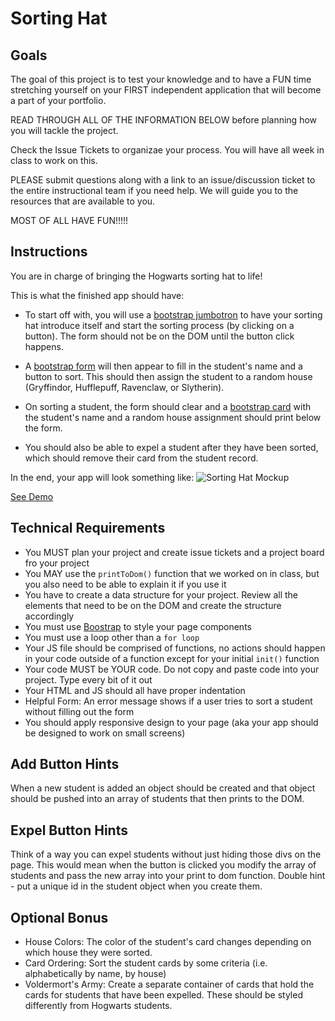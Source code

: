 # Sorting Hat

## Goals
The goal of this project is to test your knowledge and to have a FUN time stretching yourself on your FIRST independent application that will become a part of your portfolio.

READ THROUGH ALL OF THE INFORMATION BELOW before planning how you will tackle the project.

Check the Issue Tickets to organizae your process. You will have all week in class to work on this. 

PLEASE submit questions along with a link to an issue/discussion ticket to the entire instructional team if you need help. We will guide you to the resources that are available to you.

MOST OF ALL HAVE FUN!!!!!

## Instructions
You are in charge of bringing the Hogwarts sorting hat to life! 

This is what the finished app should have:
- To start off with, you will use a [bootstrap jumbotron](https://getbootstrap.com/docs/4.0/components/jumbotron/) to have your sorting hat introduce itself and start the sorting process (by clicking on a button). The form should not be on the DOM until the button click happens.

- A [bootstrap form](https://getbootstrap.com/docs/4.1/components/forms/) will then appear to fill in the student's name and a button to sort. This should then assign the student to a random house (Gryffindor, Hufflepuff, Ravenclaw, or Slytherin). 

- On sorting a student, the form should clear and a [bootstrap card](https://getbootstrap.com/docs/4.1/components/card/) with the student's name and a random house assignment should print below the form. 

- You should also be able to expel a student after they have been sorted, which should remove their card from the student record.

In the end, your app will look something like: 
![Sorting Hat Mockup](https://github.com/nss-nightclass-projects/exercise-vault/raw/master/images/sorting-hat-mockup.png)

[See Demo](https://drt-sortinghat.netlify.app/)

## Technical Requirements
- You MUST plan your project and create issue tickets and a project board fro your project
- You MAY use the `printToDom()` function that we worked on in class, but you also need to be able to explain it if you use it
- You have to create a data structure for your project. Review all the elements that need to be on the DOM and create the structure accordingly
- You must use [Boostrap](https://getbootstrap.com/) to style your page components
- You must use a loop other than a `for loop`
- Your JS file should be comprised of functions, no actions should happen in your code outside of a function except for your initial `init()` function
- Your code MUST be YOUR code. Do not copy and paste code into your project. Type every bit of it out
- Your HTML and JS should all have proper indentation
- Helpful Form: An error message shows if a user tries to sort a student without filling out the form
- You should apply responsive design to your page (aka your app should be designed to work on small screens)

## Add Button Hints
When a new student is added an object should be created and that object should be pushed into an array of students that then prints to the DOM.

## Expel Button Hints
Think of a way you can expel students without just hiding those divs on the page. This would mean when the button is clicked you modify the array of students and pass the new array into your print to dom function.  Double hint - put a unique id in the student object when you create them.

## Optional Bonus
- House Colors: The color of the student's card changes depending on which house they were sorted. 
- Card Ordering: Sort the student cards by some criteria (i.e. alphabetically by name, by house)
- Voldermort's Army: Create a separate container of cards that hold the cards for students that have been expelled. These should be styled differently from Hogwarts students.
